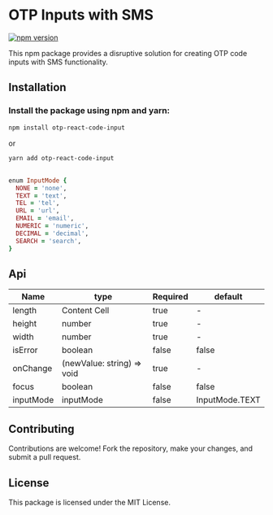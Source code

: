 # OTP Inputs with SMS

[![npm version](https://badge.fury.io/js/otp-react-code-input.svg)](https://badge.fury.io/js/otp-react-code-input)

This npm package provides a disruptive solution for creating OTP code inputs with SMS functionality.

## Installation

### Install the package using npm and yarn:

```bash
npm install otp-react-code-input
```

or

```bash
yarn add otp-react-code-input
```
## 
```ruby
enum InputMode {
  NONE = 'none',
  TEXT = 'text',
  TEL = 'tel',
  URL = 'url',
  EMAIL = 'email',
  NUMERIC = 'numeric',
  DECIMAL = 'decimal',
  SEARCH = 'search',
}
```
## Api


| Name  | type | Required | default | 
| ------------- | ------------- | ------------- | ------------- |
| length  | Content Cell  | true | - | 
| height  | number  | true | - |
| width  | number  | true | - |
| isError  | boolean  | false | false |
| onChange  | (newValue: string) => void  | true | - |
| focus  | boolean  | false | false |
| inputMode  | inputMode | false | InputMode.TEXT |

## Contributing
Contributions are welcome! Fork the repository, make your changes, and submit a pull request.

## License
This package is licensed under the MIT License.
